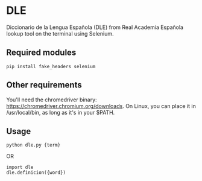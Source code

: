 # DLE

Diccionario de la Lengua Española (DLE) from Real Academia Española lookup tool on the terminal using Selenium.

## Required modules

```
pip install fake_headers selenium
```

## Other requirements

You'll need the chromedriver binary: https://chromedriver.chromium.org/downloads. On Linux, you can place it in /usr/local/bin, as long as it's in your $PATH.

## Usage

```
python dle.py {term}
```
OR
```
import dle
dle.definicion({word})
```

